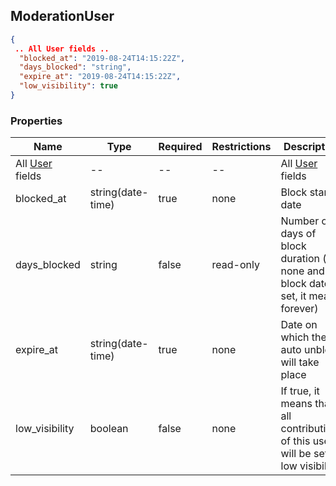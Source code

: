 <h2 id="tocS_ModerationUser">ModerationUser</h2>
<!-- backwards compatibility -->
<a id="schemamoderationuser"></a>
<a id="schema_ModerationUser"></a>
<a id="tocSmoderationuser"></a>
<a id="tocsmoderationuser"></a>

```json
{
 .. All User fields ..
  "blocked_at": "2019-08-24T14:15:22Z",
  "days_blocked": "string",
  "expire_at": "2019-08-24T14:15:22Z",
  "low_visibility": true
}

```

### Properties

|Name|Type|Required|Restrictions|Description|
|---|---|---|---|---|
| All [User](#schemauser) fields|--|--|--|All [User](#schemauser) fields|
|blocked_at|string(date-time)|true|none|Block start date|
|days_blocked|string|false|read-only|Number of days of block duration (if none and block date set, it means forever)|
|expire_at|string(date-time)|true|none|Date on which the auto unblock will take place|
|low_visibility|boolean|false|none|If true, it means that all contributions of this user will be set to low visibility|
